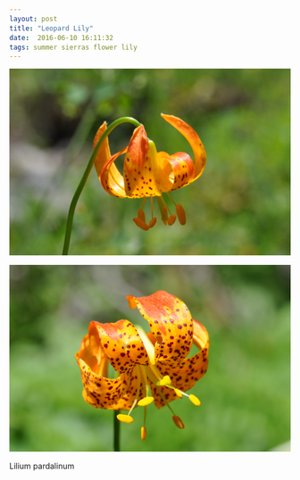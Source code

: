 ```yaml
---
layout: post
title: "Leopard Lily"
date:  2016-06-10 16:11:32
tags: summer sierras flower lily
---
```


![Leopard Lily](/images/leopard-lily.png)

![Leopard Lily](/images/leopard-lily-2.png)

Lilium pardalinum

<!--more-->

